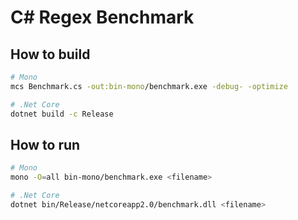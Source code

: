 # C# Regex Benchmark

## How to build

```sh
# Mono
mcs Benchmark.cs -out:bin-mono/benchmark.exe -debug- -optimize

# .Net Core
dotnet build -c Release
```

## How to run

```sh
# Mono
mono -O=all bin-mono/benchmark.exe <filename>

# .Net Core
dotnet bin/Release/netcoreapp2.0/benchmark.dll <filename>
```
